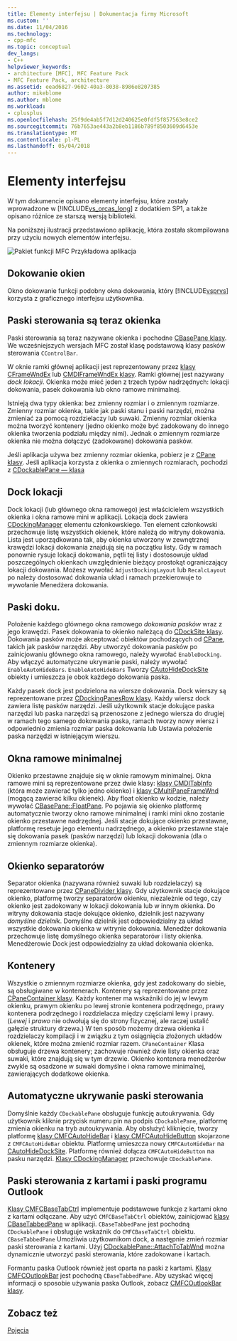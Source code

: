 ```yaml
---
title: Elementy interfejsu | Dokumentacja firmy Microsoft
ms.custom: ''
ms.date: 11/04/2016
ms.technology:
- cpp-mfc
ms.topic: conceptual
dev_langs:
- C++
helpviewer_keywords:
- architecture [MFC], MFC Feature Pack
- MFC Feature Pack, architecture
ms.assetid: eead6827-9602-40a3-8038-8986e8207385
author: mikeblome
ms.author: mblome
ms.workload:
- cplusplus
ms.openlocfilehash: 25f9de4ab5f7d12d240625e0fdf5f857563e8ce2
ms.sourcegitcommit: 76b7653ae443a2b8eb1186b789f8503609d6453e
ms.translationtype: MT
ms.contentlocale: pl-PL
ms.lasthandoff: 05/04/2018
---
```

# <a name="interface-elements"></a>Elementy interfejsu
W tym dokumencie opisano elementy interfejsu, które zostały wprowadzone w [!INCLUDE[vs_orcas_long](../atl/reference/includes/vs_orcas_long_md.md)] z dodatkiem SP1, a także opisano różnice ze starszą wersją biblioteki.  
  
 Na poniższej ilustracji przedstawiono aplikację, która została skompilowana przy użyciu nowych elementów interfejsu.  
  
 ![Pakiet funkcji MFC Przykładowa aplikacja](../mfc/media/mfc_featurepack.png "mfc_featurepack")  
  
## <a name="window-docking"></a>Dokowanie okien  
 Okno dokowanie funkcji podobny okna dokowania, który [!INCLUDE[vsprvs](../assembler/masm/includes/vsprvs_md.md)] korzysta z graficznego interfejsu użytkownika.  
  
## <a name="control-bars-are-now-panes"></a>Paski sterowania są teraz okienka  
 Paski sterowania są teraz nazywane okienka i pochodne [CBasePane klasy](../mfc/reference/cbasepane-class.md). We wcześniejszych wersjach MFC został klasę podstawową klasy pasków sterowania `CControlBar`.  
  
 W oknie ramki głównej aplikacji jest reprezentowany przez [klasy CFrameWndEx](../mfc/reference/cframewndex-class.md) lub [CMDIFrameWndEx klasy](../mfc/reference/cmdiframewndex-class.md). Ramki głównej jest nazywany *dock lokacji*. Okienka może mieć jeden z trzech typów nadrzędnych: lokacji dokowania, pasek dokowania lub okno ramowe minimalnej.  
  
 Istnieją dwa typy okienka: bez zmienny rozmiar i o zmiennym rozmiarze. Zmienny rozmiar okienka, takie jak paski stanu i paski narzędzi, można zmieniać za pomocą rozdzielaczy lub suwaki. Zmienny rozmiar okienka można tworzyć kontenery (jedno okienko może być zadokowany do innego okienka tworzenia podziału między nimi). Jednak o zmiennym rozmiarze okienka nie można dołączyć (zadokowane) dokowania pasków.  
  
 Jeśli aplikacja używa bez zmienny rozmiar okienka, pobierz je z [CPane klasy](../mfc/reference/cpane-class.md).  Jeśli aplikacja korzysta z okienka o zmiennych rozmiarach, pochodzi z [CDockablePane — klasa](../mfc/reference/cdockablepane-class.md)  
  
## <a name="dock-site"></a>Dock lokacji  
 Dock lokacji (lub głównego okna ramowego) jest właścicielem wszystkich okienka i okna ramowe mini w aplikacji. Lokacja dock zawiera [CDockingManager](../mfc/reference/cdockingmanager-class.md) elementu członkowskiego. Ten element członkowski przechowuje listę wszystkich okienek, które należą do witryny dokowania. Lista jest uporządkowana tak, aby okienka utworzony w zewnętrznej krawędzi lokacji dokowania znajdują się na początku listy. Gdy w ramach ponownie rysuje lokacji dokowania, pętli tej listy i dostosowuje układ poszczególnych okienkach uwzględnienie bieżący prostokąt ograniczający lokacji dokowania. Możesz wywołać `AdjustDockingLayout` lub `RecalcLayout` po należy dostosować dokowania układ i ramach przekierowuje to wywołanie Menedżera dokowania.  
  
## <a name="dock-bars"></a>Paski doku.  
 Położenie każdego głównego okna ramowego *dokowania pasków* wraz z jego krawędzi. Pasek dokowania to okienko należącą do [CDockSite klasy](../mfc/reference/cdocksite-class.md). Dokowania pasków może akceptować obiektów pochodzących od [CPane](../mfc/reference/cpane-class.md), takich jak pasków narzędzi. Aby utworzyć dokowania pasków po zainicjowaniu głównego okna ramowego, należy wywołać `EnableDocking`. Aby włączyć automatyczne ukrywanie paski, należy wywołać `EnableAutoHideBars`. `EnableAutoHideBars` Tworzy [CAutoHideDockSite](../mfc/reference/cautohidedocksite-class.md) obiekty i umieszcza je obok każdego dokowania paska.  
  
 Każdy pasek dock jest podzielona na wiersze dokowania. Dock wierszy są reprezentowane przez [CDockingPanesRow klasy](../mfc/reference/cdockingpanesrow-class.md). Każdy wiersz dock zawiera listę pasków narzędzi. Jeśli użytkownik stacje dokujące paska narzędzi lub paska narzędzi są przenoszone z jednego wiersza do drugiej w ramach tego samego dokowania paska, ramach tworzy nowy wiersz i odpowiednio zmienia rozmiar paska dokowania lub Ustawia położenie paska narzędzi w istniejącym wierszu.  
  
## <a name="mini-frame-windows"></a>Okna ramowe minimalnej  
 Okienko przestawne znajduje się w oknie ramowym minimalnej. Okna ramowe mini są reprezentowane przez dwie klasy: [klasy CMDITabInfo](../mfc/reference/cmditabinfo-class.md) (która może zawierać tylko jedno okienko) i [klasy CMultiPaneFrameWnd](../mfc/reference/cmultipaneframewnd-class.md) (mogącą zawierać kilku okienek). Aby float okienko w kodzie, należy wywołać [CBasePane::FloatPane](../mfc/reference/cbasepane-class.md#floatpane). Po pojawia się okienko platformę automatycznie tworzy okno ramowe minimalnej i ramki mini okno zostanie okienko przestawne nadrzędnej. Jeśli stacje dokujące okienko przestawne, platformę resetuje jego elementu nadrzędnego, a okienko przestawne staje się dokowania pasek (pasków narzędzi) lub lokacji dokowania (dla o zmiennym rozmiarze okienka).  
  
## <a name="pane-dividers"></a>Okienko separatorów  
 Separator okienka (nazywana również suwaki lub rozdzielaczy) są reprezentowane przez [CPaneDivider klasy](../mfc/reference/cpanedivider-class.md). Gdy użytkownik stacje dokujące okienko, platformę tworzy separatorów okienku, niezależnie od tego, czy okienko jest zadokowany w lokacji dokowania lub w innym okienka. Do witryny dokowania stacje dokujące okienko, dzielnik jest nazywany *domyślne dzielnik*. Domyślne dzielnik jest odpowiedzialny za układ wszystkie dokowania okienka w witrynie dokowania. Menedżer dokowania przechowuje listę domyślnego okienka separatorów i listy okienka. Menedżerowie Dock jest odpowiedzialny za układ dokowania okienka.  
  
## <a name="containers"></a>Kontenery  
 Wszystkie o zmiennym rozmiarze okienka, gdy jest zadokowany do siebie, są obsługiwane w kontenerach. Kontenery są reprezentowane przez [CPaneContainer klasy](../mfc/reference/cpanecontainer-class.md). Każdy kontener ma wskaźniki do jej w lewym okienku, prawym okienku po lewej stronie kontenera podrzędnego, prawy kontenera podrzędnego i rozdzielacza między częściami lewy i prawy. (*Lewej* i *prawo* nie odwołują się do strony fizycznej, ale raczej ustalić gałęzie struktury drzewa.) W ten sposób możemy drzewa okienka i rozdzielaczy kompilacji i w związku z tym osiągnięcia złożonych układów okienek, które można zmienić rozmiar razem. `CPaneContainer` Klasa obsługuje drzewa kontenery; zachowuje również dwie listy okienka oraz suwaki, które znajdują się w tym drzewie. Okienko kontenera menedżerów zwykle są osadzone w suwaki domyślne i okna ramowe minimalnej, zawierających dodatkowe okienka.  
  
## <a name="auto-hide-control-bars"></a>Automatyczne ukrywanie paski sterowania  
 Domyślnie każdy `CDockablePane` obsługuje funkcję autoukrywania. Gdy użytkownik kliknie przycisk numeru pin na podpis `CDockablePane`, platformę zmienia okienku na tryb autoukrywania. Aby obsłużyć kliknięcie, tworzy platformę [klasy CMFCAutoHideBar](../mfc/reference/cmfcautohidebar-class.md) i [klasy CMFCAutoHideButton](../mfc/reference/cmfcautohidebutton-class.md) skojarzone z `CMFCAutoHideBar` obiektu. Platformę umieszcza nowy `CMFCAutoHideBar` na [CAutoHideDockSite](../mfc/reference/cautohidedocksite-class.md). Platformę również dołącza `CMFCAutoHideButton` na pasku narzędzi. [Klasy CDockingManager](../mfc/reference/cdockingmanager-class.md) przechowuje `CDockablePane`.  
  
## <a name="tabbed-control-bars-and-outlook-bars"></a>Paski sterowania z kartami i paski programu Outlook  
 [Klasy CMFCBaseTabCtrl](../mfc/reference/cmfcbasetabctrl-class.md) implementuje podstawowe funkcje z kartami okno z kartami odłączane. Aby użyć `CMFCBaseTabCtrl` obiektów, zainicjować [klasy CBaseTabbedPane](../mfc/reference/cbasetabbedpane-class.md) w aplikacji. `CBaseTabbedPane` jest pochodną `CDockablePane` i obsługuje wskaźnik do `CMFCBaseTabCtrl` obiektu. `CBaseTabbedPane` Umożliwia użytkownikom dock, a następnie zmień rozmiar paski sterowania z kartami. Użyj [CDockablePane::AttachToTabWnd](../mfc/reference/cdockablepane-class.md#attachtotabwnd) można dynamicznie utworzyć paski sterowania, które zadokowane i kartach.  
  
 Formantu paska Outlook również jest oparta na paski z kartami. [Klasy CMFCOutlookBar](../mfc/reference/cmfcoutlookbar-class.md) jest pochodną `CBaseTabbedPane`. Aby uzyskać więcej informacji o sposobie używania paska Outlook, zobacz [CMFCOutlookBar klasy](../mfc/reference/cmfcoutlookbar-class.md).  
  
## <a name="see-also"></a>Zobacz też  
 [Pojęcia](../mfc/mfc-concepts.md)

